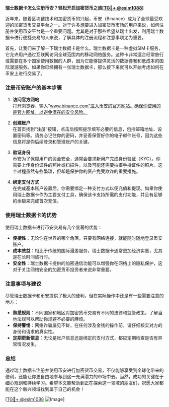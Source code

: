 **瑞士数据卡怎么注册币安？轻松开启加密货币之旅[[TG💪+ @esim1088](https://t.me/s/esim1088)]**

近年来，随着区块链技术和加密货币的兴起，币安（Binance）成为了全球最受欢迎的加密货币交易平台之一。对于许多想要进入加密货币市场的用户来说，如何注册并使用币安平台是一个重要问题。尤其是对于那些希望从瑞士出发，利用瑞士数据卡进行便捷交易的人来说，了解具体的注册流程和注意事项尤为重要。

首先，让我们来了解一下瑞士数据卡是什么。瑞士数据卡是一种虚拟SIM卡服务，它允许用户通过互联网访问全球范围内的移动网络服务。这种卡非常适合经常旅行或需要在多个国家使用数据的人群，因为它能够提供灵活的数据套餐和低成本的国际漫游服务。如果你已经拥有一张瑞士数据卡，那么接下来就可以开始考虑如何在币安上进行交易了。

### 注册币安账户的基本步骤

1. **访问官方网站**  
   打开浏览器，输入“www.binance.com”进入币安的官方网站。确保你使用的是官方网址，以避免潜在的安全风险。

2. **创建账户**  
   在首页找到“注册”按钮，点击后按照提示填写必要的信息，包括邮箱地址、设置密码等。请务必记住你的密码，并妥善保管好你的电子邮件账号，因为这些信息将是你后续登录和管理账户的关键。

3. **验证身份**  
   币安为了保障用户的资金安全，通常会要求新用户完成身份验证（KYC）。你需要上传身份证件的照片或扫描件，以及可能还需要拍摄手持证件的照片。这个过程虽然有些繁琐，但却是保护你的资产免受欺诈的重要措施。

4. **绑定支付方式**  
   在完成基本账户设置后，你需要绑定一种支付方式以便充值和提现。如果你使用瑞士数据卡作为主要支付工具，确保该卡支持所需的支付功能，并且有足够的余额来完成首次充值。

### 使用瑞士数据卡的优势

使用瑞士数据卡进行币安交易有几个显著的优势：

- **便捷性**：无论你在世界的哪个角落，只要有网络连接，就能随时随地登录币安账户。
- **成本效益**：相比于传统的国际漫游服务，瑞士数据卡通常更加经济实惠，尤其是在长时间旅行时。
- **安全性**：瑞士数据卡提供的加密通信功能可以增强你在网络上的隐私保护，这对于关注网络安全的加密货币投资者来说非常重要。

### 注意事项与建议

尽管瑞士数据卡和币安提供了极大的便利，但在实际操作中还是有一些需要注意的地方：

- **熟悉规则**：不同国家和地区对加密货币交易有不同的法律和监管政策，了解当地法规可以帮助你规避不必要的麻烦。
- **保持警惕**：网络诈骗屡见不鲜，在任何涉及金钱的操作前，请仔细核实对方的身份和请求的真实性。
- **定期更新信息**：无论是账户信息还是绑定的支付方式，都应定期检查是否有异常情况发生。

### 总结

通过瑞士数据卡注册并使用币安进行加密货币交易，不仅能够享受到全球化带来的便利，还能让你更自由地参与到这一充满潜力的市场中去。当然，成功的关键在于细心规划和持续学习。希望本文能帮助到正在探索这一领域的朋友们，祝愿大家都能在这个新兴领域找到属于自己的机会！

[[TG💪+ @esim1088](https://t.me/s/esim1088) ![Image](https://i.postimg.cc/4NQfJmqS/Snipaste-2025-05-13-00-14-12.png)]